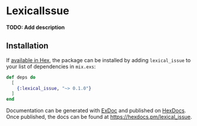 # LexicalIssue

**TODO: Add description**

## Installation

If [available in Hex](https://hex.pm/docs/publish), the package can be installed
by adding `lexical_issue` to your list of dependencies in `mix.exs`:

```elixir
def deps do
  [
    {:lexical_issue, "~> 0.1.0"}
  ]
end
```

Documentation can be generated with [ExDoc](https://github.com/elixir-lang/ex_doc)
and published on [HexDocs](https://hexdocs.pm). Once published, the docs can
be found at <https://hexdocs.pm/lexical_issue>.

